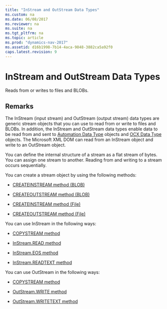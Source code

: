 ```yaml
---
title: "InStream and OutStream Data Types"
ms.custom: na
ms.date: 06/08/2017
ms.reviewer: na
ms.suite: na
ms.tgt_pltfrm: na
ms.topic: article
ms.prod: "dynamics-nav-2017"
ms.assetid: d16b1998-7b14-4aca-9848-3882ca5a92f0
caps.latest.revision: 9
---
```

# InStream and OutStream Data Types
Reads from or writes to files and BLOBs.  
  
## Remarks  
 The InStream (input stream) and OutStream (output stream) data types are generic stream objects that you can use to read from or write to files and BLOBs. In addition, the InStream and OutStream data types enable data to be read from and sent to [Automation Data Type](Automation-Data-Type.md) objects and [OCX Data Type](OCX-Data-Type.md) objects. The Microsoft XML DOM can read from an InStream object and write to an OutStream object.  
  
 You can define the internal structure of a stream as a flat stream of bytes. You can assign one stream to another. Reading from and writing to a stream occurs sequentially.  
  
 You can create a stream object by using the following methods:  
  
-   [CREATEINSTREAM method \(BLOB\)](../methods/devenv-CREATEINSTREAM-method-BLOB.md)  
  
-   [CREATEOUTSTREAM method \(BLOB\)](../methods/devenv-CREATEOUTSTREAM-method-BLOB.md)  
  
-   [CREATEINSTREAM method \(File\)](../methods/devenv-CREATEINSTREAM-method-File.md)  
  
-   [CREATEOUTSTREAM method \(File\)](../methods/devenv-CREATEOUTSTREAM-method-File.md)  
  
 You can use InStream in the following ways:  
  
-   [COPYSTREAM method](../methods/devenv-COPYSTREAM-method.md)  
  
-   [InStream.READ method](../methods/devenv-InStream.READ-method.md)  
  
-   [InStream.EOS method](../methods/devenv-InStream.EOS-method.md)  
  
-   [InStream.READTEXT method](../methods/devenv-InStream.READTEXT-method.md)  
  
 You can use OutStream in the following ways:  
  
-   [COPYSTREAM method](../methods/devenv-COPYSTREAM-method.md)  
  
-   [OutStream.WRITE method](../methods/devenv-OutStream-WRITE-method.md)  
  
-   [OutStream.WRITETEXT method](../methods/devenv-OutStream-WRITETEXT-method.md)